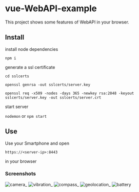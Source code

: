 # vue-WebAPI-example
This project shows some features of WebAPI in your browser.

## Install 

install node dependencies

`npm i`

generate a ssl certificate

`cd sslcerts`

`openssl genrsa -out sslcerts/server.key`

`openssl req -x509 -nodes -days 365 -newkey rsa:2048 -keyout sslcerts/server.key -out sslcerts/server.crt`

start server

`nodemon` or `npm start`

## Use

Use your Smartphone and open 

`https://<server-ip>:8443`

in your browser

### Screenshots

![camera_](https://user-images.githubusercontent.com/25501536/48257951-4d2be000-e414-11e8-9ead-7268167eb76d.jpg)
![vibration_](https://user-images.githubusercontent.com/25501536/48257953-4dc47680-e414-11e8-8aa2-70e63bc3667d.jpg)
![compass_](https://user-images.githubusercontent.com/25501536/48257954-4dc47680-e414-11e8-9dd0-c0328be6709e.jpg)
![geolocation_](https://user-images.githubusercontent.com/25501536/48257955-4dc47680-e414-11e8-9593-1c9d56102c04.jpg)
![battery](https://user-images.githubusercontent.com/25501536/48257957-4dc47680-e414-11e8-81a3-0ee31738412d.png)
